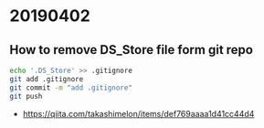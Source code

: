 # 20190402

## How to remove DS_Store file form git repo

```sh
echo '.DS_Store' >> .gitignore
git add .gitignore
git commit -m "add .gitignore"
git push
```

* https://qiita.com/takashimelon/items/def769aaaa1d41cc44d4

